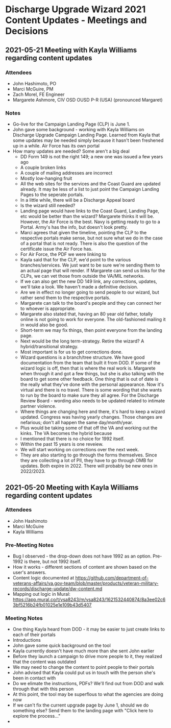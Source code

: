 # Discharge Upgrade Wizard 2021 Content Updates - Meetings and Decisions

## 2021-05-21 Meeting with Kayla Williams regarding content updates

### Attendees
- John Hashimoto, PO
- Marci McGuire, PM
- Zach Morel, FE Engineer
- Margarete Ashmore, CIV OSD OUSD P-R (USA) (pronounced Margaret)

### Notes
- Go-live for the Campaign Landing Page (CLP) is June 1.
- John gave some background - working with Kayla Williams on Discharge Upgrade Campaign Landing Page.  Learned from Kayla that some updates may be needed simply because it hasn't been freshened up in a while.  Air Force has its own portal
- How many updates are needed? Some aren't a big deal
   - DD Form 149 is not the right 149; a new one was issued a few years ago
   - A couple broken links
   - A couple of mailing addresses are incorrect
   - Mostly low-hanging fruit
   - All the web sites for the services and the Coast Guard are updated already.  It may be less of a list to just point the Campaign Landing Pages to the seperate portals.
   - In a little while, there will be a Discharge Appeal board
   - Is the wizard still needed? 
   - Landing page would have links to the Coast Guard, Landing Page, etc would be better than the wizard?  Margarete thinks it will be.  However, the Air Force is the best.  Navy is getting ready to go to a Portal.  Army's has the info, but doesn't look pretty.
   - Marci agrees that given the timeline, pointing the CLP to the respective portals make sense, but not sure what we do in the case of a portal that is not ready.  There is also the question of the certificate issue the Air Force has.
   - For Air Force, the PDF we were linking to
   - Kayla said that for the CLP, we'd point to the various branches/services.  We just want to be sure we're sending them to an actual page that will render.  If Margarete can send us links for the CLPs, we can vet those from outside the VA/MIL networks.
   - If we can also get the new DD 149 link, any corrections, updates, we'll take a look.  We haven't made a definitive decision. 
   - Are we in effect no longer going to send people to our wizard, but rather send them to the respective portals.
   - Margarete can talk to the board's people and they can connect her to whoever is appropriate.
   - Margarete also stated that, having an 80 year old father, totally online is not going to work for everyone.  The old-fashioned mailing it in would also be good.
   - Short-term we may fix things, then point everyone from the landing page.
   - Next would be the long term-strategy.  Retire the wizard? A hybrid/transitional strategy. 
   - Most important is for us to get corrections done. 
   - Wizard questions is a branch/tree structure.  We have good documentation from the team that built it from DOD.  If some of the wizard logic is off, then that is where the real work is.  Margarete when through it and got a few things, but she is also talking with the board to get some other feedback.  One thing that is out of date is the really what they've done with the personal appearance. Now it's virtual and there is no travel. There is some wording that she wants to run by the board to make sure they all agree.  For the Discharge Review Board - wording also needs to be updated related to intimate partner violence. 
   - Where things are changing here and there, it's hard to keep a wizard updated. Congress was having yearly changes. Those changes are nefarious; don't all happen the same day/month/year.
   - Plus would be taking some of that off the VA and working out the kinks.  The VA becomes the hybrid because
   - I mentioned that there is no choice for 1992 itself. 
   - Within the past 15 years is one reveiew.  
   - We will start working on corrections over the next week. 
   - They are also starting to go through the forms themselves.  Since they are collecting a lot of PII, they have to go through OMB for updates.  Both expire in 2022.  There will probably be new ones in 2022/2023.  


## 2021-05-20 Meeting with Kayla Williams regarding content updates

### Attendees
- John Hashimoto
- Marci McGuire
- Kayla Williams

### Pre-Meeting Notes
- Bug I observed - the drop-down does not have 1992 as an option. Pre-1992 is there, but not 1992 itself.
- How it works - different sections of content are shown based on the user's answers.
- Content logic documented at https://github.com/department-of-veterans-affairs/va.gov-team/blob/master/products/veteran-military-records/discharge-update/dw-content.md
- Mapping out logic in Mural: https://app.mural.co/t/vsa8243/m/vsa8243/1621532440874/8a3ee02c63bf5216b24fb01025e1e109b43d5407

### Meeting Notes
- One thing Kayla heard from DOD - it may be easier to just create links to each of their portals
- Introductions
- John gave some quick background on the tool
- Kayla currently doesn't have much more than she sent John earlier
- Before they launch a campaign to drive more people to it, they realized that the content was outdated
- We may need to change the content to point people to their portals
- John advised that Kayla could put us in touch with the person she's been in contact with
- Do we elimate the instructions, PDFs? We'll find out from DOD and walk through that with this person
- At this point, the tool may be superflous to what the agencies are doing now
- If we can't fix the current upgrade page by June 1, should we do something else? Send them to the landing page with "Click here to explore the process..."
-
